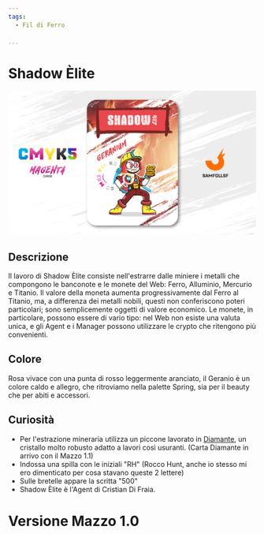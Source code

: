 ```yaml
---
tags:
  - Fil di Ferro

...
```


# Shadow Èlite

![shadowelite](../eg/M/shadowelite.jpg)

## Descrizione

Il lavoro di Shadow Èlite consiste nell'estrarre dalle miniere i metalli che compongono le banconote e le monete del Web: Ferro, Alluminio, Mercurio e Titanio. Il valore della moneta aumenta progressivamente dal Ferro al Titanio, ma, a differenza dei metalli nobili, questi non conferiscono poteri particolari; sono semplicemente oggetti di valore economico. Le monete, in particolare, possono essere di vario tipo: nel Web non esiste una valuta unica, e gli Agent e i Manager possono utilizzare le crypto che ritengono più convenienti.

## Colore

Rosa vivace con una punta di rosso leggermente aranciato, il Geranio è un colore caldo e allegro, che ritroviamo nella palette Spring, sia per il beauty che per abiti e accessori.

## Curiosità

- Per l'estrazione mineraria utilizza un piccone lavorato in [Diamante](../Remix/crystal.md), un cristallo molto robusto adatto a lavori così usuranti. (Carta Diamante in arrivo con il Mazzo 1.1)
- Indossa una spilla con le iniziali "RH" (Rocco Hunt, anche io stesso mi ero dimenticato per cosa stavano queste 2 lettere)
- Sulle bretelle appare la scritta "500"
- Shadow Èlite è l'Agent di Cristian Di Fraia.

# Versione Mazzo 1.0